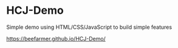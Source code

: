 # HCJ-Demo

Simple demo using HTML/CSS/JavaScript to build simple features

https://beefarmer.github.io/HCJ-Demo/
